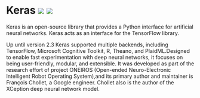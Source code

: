 # Keras ![](https://img.shields.io/static/v1?label=Phase&message=Done&color=blueviolet&style=flat&logo=appveyor) ![](https://img.shields.io/static/v1?label=License&message=MIT&color=blueviolet&style=flat&logo=appveyor)
Keras is an open-source library that provides a Python interface for artificial neural networks. Keras acts as an interface for the TensorFlow library.

Up until version 2.3 Keras supported multiple backends, including TensorFlow, Microsoft Cognitive Toolkit, R, Theano, and PlaidML.Designed to enable fast experimentation with deep neural networks, it focuses on being user-friendly, modular, and extensible. It was developed as part of the research effort of project ONEIROS (Open-ended Neuro-Electronic Intelligent Robot Operating System),and its primary author and maintainer is François Chollet, a Google engineer. Chollet also is the author of the XCeption deep neural network model.
